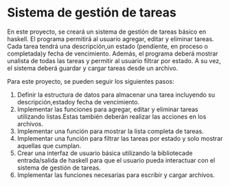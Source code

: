 # Sistema de gestión de tareas

En este proyecto, se creará un sistema de gestión de tareas básico en haskell. El programa permitirá al usuario agregar, editar y eliminar tareas. Cada tarea tendrá una descripción,un estado (pendiente, en proceso o completada)y fecha de vencimiento. Además, el programa deberá mostrar unalista de todas las tareas y permitir al usuario filtrar por estado. A su vez, el sistema deberá guardar y cargar tareas desde un archivo.

Para este proyecto, se pueden seguir los siguientes pasos:

1. Definir la estructura de datos para almacenar una tarea incluyendo su descripción,estadoy fecha de vencimiento.
2. Implementar las funciones para agregar, editar y eliminar tareas utilizando listas.Estas también deberán realizar las acciones en los archivos.
3. Implementar una función para mostrar la lista completa de tareas.
4. Implementar una función para filtrar las tareas por estado y solo mostrar aquellas que cumplan.
5. Crear una interfaz de usuario básica utilizando la bibliotecade entrada/salida de haskell para que el usuario pueda interactuar con el sistema de gestión de tareas.
6. Implementar las funciones necesarias para escribir y cargar archivos.